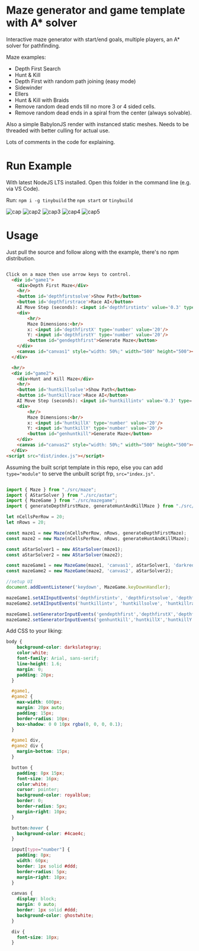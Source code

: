 # Maze generator and game template with A* solver

Interactive maze generator with start/end goals, multiple players, an A* solver for pathfinding.

Maze examples:
- Depth First Search
- Hunt & Kill
- Depth First with random path joining (easy mode)
- Sidewinder
- Ellers
- Hunt & Kill with Braids
- Remove random dead ends till no more 3 or 4 sided cells.
- Remove random dead ends in a spiral from the center (always solvable).

Also a simple BabylonJS render with instanced static meshes. Needs to be threaded with better culling for actual use. 

Lots of comments in the code for explaining.

# Run Example

With latest NodeJS LTS installed. Open this folder in the command line (e.g. via VS Code).

Run: `npm i -g tinybuild` the `npm start` or `tinybuild`

![cap](./screenshots/Capture.PNG)
![cap2](./screenshots/Capture2.PNG)
![cap3](./screenshots/Capture3.PNG)
![cap4](./screenshots/Capture4.PNG)
![cap5](./screenshots/Capture5.PNG)


# Usage

Just pull the source and follow along with the example, there's no npm distribution.

```html

Click on a maze then use arrow keys to control.
  <div id="game1">
    <div>Depth First Maze</div>
    <hr/>
    <button id='depthfirstsolve'>Show Path</button>
    <button id='depthfirstrace'>Race AI</button>
    AI Move Step (seconds): <input id='depthfirstintv' value='0.3' type='number'/>
    <div>
        <hr/>
        Maze Dimensions:<br/>
        x: <input id='depthfirstX' type='number' value='20'/>
        Y: <input id='depthfirstY' type='number' value='20'/>
        <button id="gendepthfirst">Generate Maze</button>
    </div>
    <canvas id="canvas1" style="width: 50%;" width="500" height="500"></canvas>
  </div>

  <hr/>
  <div id="game2">
    <div>Hunt and Kill Maze</div>
    <hr/>
    <button id='huntkillsolve'>Show Path</button>
    <button id='huntkillrace'>Race AI</button>
    AI Move Step (seconds): <input id='huntkillintv' value='0.3' type='number'/>
    <div>
        <hr/>
        Maze Dimensions:<br/>
        x: <input id='huntkillX' type='number' value='20'/>
        Y: <input id='huntkillY' type='number' value='20'/>
        <button id="genhuntkill">Generate Maze</button>
    </div>
    <canvas id="canvas2" style="width: 50%;" width="500" height="500"></canvas>
  </div>
<script src="dist/index.js"></script>
```
Assuming the built script template in this repo, else you can add `type="module"` to serve the unbuilt script frp, `src="index.js"`.

```js

import { Maze } from "./src/maze";
import { AStarSolver } from "./src/astar";
import { MazeGame } from "./src/mazegame";
import { generateDepthFirstMaze, generateHuntAndKillMaze } from "./src/generators";

let nCellsPerRow = 20;
let nRows = 20;

const maze1 = new Maze(nCellsPerRow, nRows, generateDepthFirstMaze);
const maze2 = new Maze(nCellsPerRow, nRows, generateHuntAndKillMaze);

const aStarSolver1 = new AStarSolver(maze1);
const aStarSolver2 = new AStarSolver(maze2);

const mazeGame1 = new MazeGame(maze1, 'canvas1', aStarSolver1, 'darkred');
const mazeGame2 = new MazeGame(maze2, 'canvas2', aStarSolver2);

//setup UI
document.addEventListener('keydown', MazeGame.keyDownHandler);

mazeGame1.setAIInputEvents('depthfirstintv', 'depthfirstsolve', 'depthfirstrace');
mazeGame2.setAIInputEvents('huntkillintv', 'huntkillsolve', 'huntkillrace');

mazeGame1.setGeneratorInputEvents('gendepthfirst','depthfirstX','depthfirstY');
mazeGame2.setGeneratorInputEvents('genhuntkill','huntkillX','huntkillY');

```

Add CSS to your liking:

```css
body {
    background-color: darkslategray;
    color:white;
    font-family: Arial, sans-serif;
    line-height: 1.6;
    margin: 0;
    padding: 20px;
  }

  #game1,
  #game2 {
    max-width: 600px;
    margin: 20px auto;
    padding: 15px;
    border-radius: 10px;
    box-shadow: 0 0 10px rgba(0, 0, 0, 0.1);
  }

  #game1 div,
  #game2 div {
    margin-bottom: 15px;
  }

  button {
    padding: 8px 15px;
    font-size: 16px;
    color:white;
    cursor: pointer;
    background-color: royalblue;
    border: 0;
    border-radius: 5px;
    margin-right: 10px;
  }

  button:hover {
    background-color: #4cae4c;
  }

  input[type="number"] {
    padding: 8px;
    width: 60px;
    border: 1px solid #ddd;
    border-radius: 5px;
    margin-right: 10px;
  }

  canvas {
    display: block;
    margin: 0 auto;
    border: 1px solid #ddd;
    background-color: ghostwhite;
  }

  div {
    font-size: 18px;
  }

```
